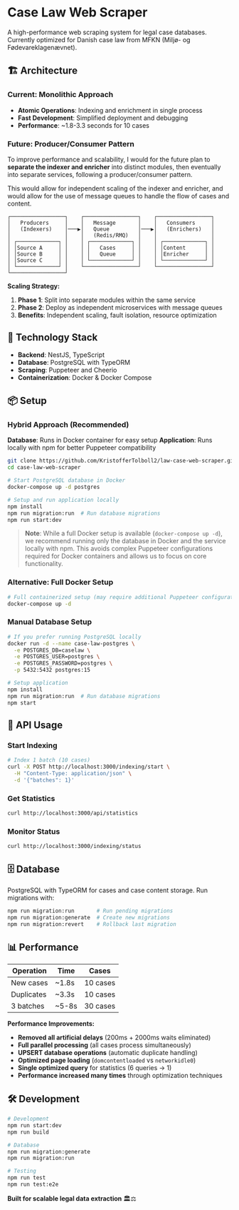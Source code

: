 # Case Law Web Scraper

A high-performance web scraping system for legal case databases. Currently optimized for Danish case law from MFKN (Miljø- og Fødevareklagenævnet).

## 🏗️ Architecture

### Current: Monolithic Approach

- **Atomic Operations**: Indexing and enrichment in single process
- **Fast Development**: Simplified deployment and debugging
- **Performance**: ~1.8-3.3 seconds for 10 cases

### Future: Producer/Consumer Pattern

To improve performance and scalability, I would for the future plan to **separate the indexer and enricher** into distinct modules, then eventually into separate services, following a producer/consumer pattern.

This would allow for independent scaling of the indexer and enricher, and would allow for the use of message queues to handle the flow of cases and content.

```
┌─────────────────┐    ┌─────────────────┐    ┌─────────────────┐
│   Producers     │    │   Message       │    │   Consumers     │
│   (Indexers)    │───▶│   Queue         │───▶│   (Enrichers)   │
│                 │    │   (Redis/RMQ)   │    │                 │
│ ┌─────────────┐ │    │ ┌─────────────┐ │    │ ┌─────────────┐ │
│ │Source A     │ │    │ │   Cases     │ │    │ │Content      │ │
│ │Source B     │ │    │ │   Queue     │ │    │ │Enricher     │ │
│ │Source C     │ │    │ └─────────────┘ │    │ └─────────────┘ │
│ └─────────────┘ │    └─────────────────┘    └─────────────────┘
└─────────────────┘
```

**Scaling Strategy:**

1. **Phase 1**: Split into separate modules within the same service
2. **Phase 2**: Deploy as independent microservices with message queues
3. **Benefits**: Independent scaling, fault isolation, resource optimization

## 🔧 Technology Stack

- **Backend**: NestJS, TypeScript
- **Database**: PostgreSQL with TypeORM
- **Scraping**: Puppeteer and Cheerio
- **Containerization**: Docker & Docker Compose

## 📦 Setup

### Hybrid Approach (Recommended)

**Database**: Runs in Docker container for easy setup
**Application**: Runs locally with npm for better Puppeteer compatibility

```bash
git clone https://github.com/KristofferTolboll2/law-case-web-scraper.git
cd case-law-web-scraper

# Start PostgreSQL database in Docker
docker-compose up -d postgres

# Setup and run application locally
npm install
npm run migration:run  # Run database migrations
npm run start:dev
```

> **Note**: While a full Docker setup is available (`docker-compose up -d`), we recommend running only the database in Docker and the service locally with npm. This avoids complex Puppeteer configurations required for Docker containers and allows us to focus on core functionality.

### Alternative: Full Docker Setup

```bash
# Full containerized setup (may require additional Puppeteer configuration)
docker-compose up -d
```

### Manual Database Setup

```bash
# If you prefer running PostgreSQL locally
docker run -d --name case-law-postgres \
  -e POSTGRES_DB=caselaw \
  -e POSTGRES_USER=postgres \
  -e POSTGRES_PASSWORD=postgres \
  -p 5432:5432 postgres:15

# Setup application
npm install
npm run migration:run  # Run database migrations
npm start
```

## 🚀 API Usage

### Start Indexing

```bash
# Index 1 batch (10 cases)
curl -X POST http://localhost:3000/indexing/start \
  -H "Content-Type: application/json" \
  -d '{"batches": 1}'
```

### Get Statistics

```bash
curl http://localhost:3000/api/statistics
```

### Monitor Status

```bash
curl http://localhost:3000/indexing/status
```

## 🗄️ Database

PostgreSQL with TypeORM for cases and case content storage. Run migrations with:

```bash
npm run migration:run       # Run pending migrations
npm run migration:generate  # Create new migrations
npm run migration:revert    # Rollback last migration
```

## 📊 Performance

| Operation  | Time  | Cases    |
| ---------- | ----- | -------- |
| New cases  | ~1.8s | 10 cases |
| Duplicates | ~3.3s | 10 cases |
| 3 batches  | ~5-8s | 30 cases |

**Performance Improvements:**

- **Removed all artificial delays** (200ms + 2000ms waits eliminated)
- **Full parallel processing** (all cases process simultaneously)
- **UPSERT database operations** (automatic duplicate handling)
- **Optimized page loading** (`domcontentloaded` vs `networkidle0`)
- **Single optimized query** for statistics (6 queries → 1)
- **Performance increased many times** through optimization techniques

## 🛠️ Development

```bash
# Development
npm run start:dev
npm run build

# Database
npm run migration:generate
npm run migration:run

# Testing
npm run test
npm run test:e2e
```

**Built for scalable legal data extraction** 🏛️⚖️
